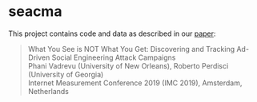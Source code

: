 # seacma

This project contains code and data as described in our
[paper](http://www.phanivadrevu.com/files/papers/seacma.pdf):

> What You See is NOT What You Get: Discovering and Tracking Ad-Driven Social Engineering Attack Campaigns  
> Phani Vadrevu (University of New Orleans), Roberto Perdisci (University of Georgia)  
> Internet Measurement Conference 2019 (IMC 2019), Amsterdam, Netherlands
